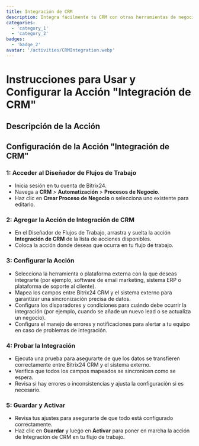 ```yaml
---  
title: Integración de CRM  
description: Integra fácilmente tu CRM con otras herramientas de negocio.  
categories:  
  - 'category_1'  
  - 'category_2'  
badges:  
  - 'badge_2'  
avatar: '/activities/CRMIntegration.webp'  
---  
```

# Instrucciones para Usar y Configurar la Acción "Integración de CRM"  

## Descripción de la Acción  

## **Configuración de la Acción "Integración de CRM"**  

### 1: Acceder al Diseñador de Flujos de Trabajo  
- Inicia sesión en tu cuenta de Bitrix24.  
- Navega a **CRM** > **Automatización** > **Procesos de Negocio**.  
- Haz clic en **Crear Proceso de Negocio** o selecciona uno existente para editarlo.  

### 2: Agregar la Acción de Integración de CRM  
- En el Diseñador de Flujos de Trabajo, arrastra y suelta la acción **Integración de CRM** de la lista de acciones disponibles.  
- Coloca la acción donde deseas que ocurra en tu flujo de trabajo.  

### 3: Configurar la Acción  
- Selecciona la herramienta o plataforma externa con la que deseas integrarte (por ejemplo, software de email marketing, sistema ERP o plataforma de soporte al cliente).  
- Mapea los campos entre Bitrix24 CRM y el sistema externo para garantizar una sincronización precisa de datos.  
- Configura los disparadores y condiciones para cuándo debe ocurrir la integración (por ejemplo, cuando se añade un nuevo lead o se actualiza un negocio).  
- Configura el manejo de errores y notificaciones para alertar a tu equipo en caso de problemas de integración.  

### 4: Probar la Integración  
- Ejecuta una prueba para asegurarte de que los datos se transfieren correctamente entre Bitrix24 CRM y el sistema externo.  
- Verifica que todos los campos mapeados se sincronicen como se espera.  
- Revisa si hay errores o inconsistencias y ajusta la configuración si es necesario.  

### 5: Guardar y Activar  
- Revisa tus ajustes para asegurarte de que todo está configurado correctamente.  
- Haz clic en **Guardar** y luego en **Activar** para poner en marcha la acción de Integración de CRM en tu flujo de trabajo.